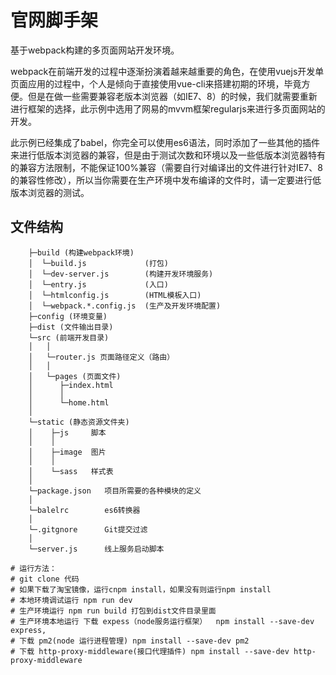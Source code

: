 #                                  官网脚手架
基于webpack构建的多页面网站开发环境。


webpack在前端开发的过程中逐渐扮演着越来越重要的角色，在使用vuejs开发单页面应用的过程中，个人是倾向于直接使用vue-cli来搭建初期的环境，毕竟方便。但是在做一些需要兼容老版本浏览器（如IE7、8）的时候，我们就需要重新进行框架的选择，此示例中选用了网易的mvvm框架regularjs来进行多页面网站的开发。

此示例已经集成了babel，你完全可以使用es6语法，同时添加了一些其他的插件来进行低版本浏览器的兼容，但是由于测试次数和环境以及一些低版本浏览器特有的兼容方法限制，不能保证100%兼容（需要自行对编译出的文件进行针对IE7、8的兼容性修改），所以当你需要在生产环境中发布编译的文件时，请一定要进行低版本浏览器的测试。

## 文件结构

```
    ├─build (构建webpack环境)
    │  └─build.js             (打包)
    │  └─dev-server.js        (构建开发环境服务)
    │  └─entry.js             (入口)
    │  └─htmlconfig.js        (HTML模板入口)
    │  └─webpack.*.config.js  (生产及开发环境配置)
    ├─config (环境变量)
    ├─dist (文件输出目录)
    └─src (前端开发目录)
    │   │
    │   └─router.js 页面路径定义（路由）
    │   │
    │   └─pages (页面文件)
    │      ├─index.html
    │      │
    │      └─home.html
    │
    └─static (静态资源文件夹)
    │    ├─js     脚本
    │    │
    │    ├─image  图片
    │    │
    │    └─sass   样式表
    │
    └─package.json   项目所需要的各种模块的定义
    │
    └─balelrc        es6转换器
    │
    └─.gitgnore      Git提交过滤
    │
    └─server.js      线上服务启动脚本

# 运行方法：
# git clone 代码
# 如果下载了淘宝镜像，运行cnpm install，如果没有则运行npm install
# 本地环境调试运行 npm run dev
# 生产环境运行 npm run build 打包到dist文件目录里面
# 生产环境本地运行 下载 expess（node服务运行框架）  npm install --save-dev express,
# 下载 pm2(node 运行进程管理) npm install --save-dev pm2
# 下载 http-proxy-middleware(接口代理插件) npm install --save-dev http-proxy-middleware


```


